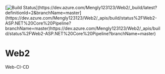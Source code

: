[![Build Status]([[https://dev.azure.com/Mengly123123/Web2/_apis/build/status%2FWeb2-ASP.NET%20Core%20Pipeline?branchName=master&jobName=Web%20AMK](https://dev.azure.com/Mengly123123/Web2/_apis/build/status%2FWeb2-ASP.NET%20Core%20Pipeline?branchName=master)https://dev.azure.com/Mengly123123/Web2/_apis/build/status%2FWeb2-ASP.NET%20Core%20Pipeline?branchName=master)](https://dev.azure.com/Mengly123123/Web2/_build/latest?definitionId=2&branchName=master](https://dev.azure.com/Mengly123123/Web2/_apis/build/status%2FWeb2-ASP.NET%20Core%20Pipeline?branchName=master)https://dev.azure.com/Mengly123123/Web2/_apis/build/status%2FWeb2-ASP.NET%20Core%20Pipeline?branchName=master)
# Web2
Web-CI-CD
